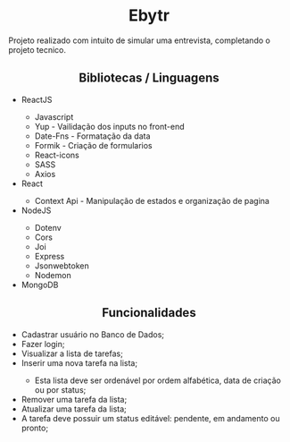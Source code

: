 <h1 align='center'>Ebytr</h1>

<p>Projeto realizado com intuito de simular uma entrevista, completando o projeto tecnico.

<h2 align='center'>Bibliotecas / Linguagens</h2>

<ul>
  <li>ReactJS</li>
    <ul>
      <li>Javascript</li>
      <li>Yup - Vailidação dos inputs no front-end</li>
      <li>Date-Fns - Formatação da data</li>
      <li>Formik - Criação de formularios</li>
      <li>React-icons</li>
      <li>SASS</li>
      <li>Axios</li>
    </ul>
  <li>React</li>
    <ul>
      <li>Context Api - Manipulação de estados e organização de pagina</li>
    </ul>
  <li>NodeJS</li>
    <ul>
      <li>Dotenv</li>
      <li>Cors</li>
      <li>Joi</li>
      <li>Express</li>
      <li>Jsonwebtoken</li>
      <li>Nodemon</li>
    </ul>
  <li>MongoDB</li>
</ul>

<h2 align='center'>Funcionalidades</h1>
<ul>
  <li>Cadastrar usuário no Banco de Dados;</li>
  <li>Fazer login;</li>
  <li>Visualizar a lista de tarefas;</li>
  <li>Inserir uma nova tarefa na lista;</li>
    <ul>
      <li>Esta lista deve ser ordenável por ordem alfabética, data de criação ou por status;</li>
    </ul>
  <li>Remover uma tarefa da lista;</li>
  <li>Atualizar uma tarefa da lista;</li>
  <li>A tarefa deve possuir um status editável: pendente, em andamento ou pronto;</li>
</ul>
